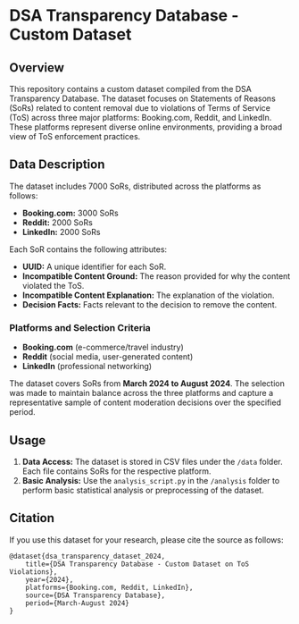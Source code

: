 # DSA Transparency Database - Custom Dataset

## Overview

This repository contains a custom dataset compiled from the DSA Transparency Database. The dataset focuses on Statements of Reasons (SoRs) related to content removal due to violations of Terms of Service (ToS) across three major platforms: Booking.com, Reddit, and LinkedIn. These platforms represent diverse online environments, providing a broad view of ToS enforcement practices.

## Data Description

The dataset includes 7000 SoRs, distributed across the platforms as follows:
- **Booking.com:** 3000 SoRs
- **Reddit:** 2000 SoRs
- **LinkedIn:** 2000 SoRs

Each SoR contains the following attributes:
- **UUID:** A unique identifier for each SoR.
- **Incompatible Content Ground:** The reason provided for why the content violated the ToS.
- **Incompatible Content Explanation:** The explanation of the violation.
- **Decision Facts:** Facts relevant to the decision to remove the content.

### Platforms and Selection Criteria

- **Booking.com** (e-commerce/travel industry)
- **Reddit** (social media, user-generated content)
- **LinkedIn** (professional networking)

The dataset covers SoRs from **March 2024 to August 2024**. The selection was made to maintain balance across the three platforms and capture a representative sample of content moderation decisions over the specified period.

## Usage

1. **Data Access:** The dataset is stored in CSV files under the `/data` folder. Each file contains SoRs for the respective platform.
2. **Basic Analysis:** Use the `analysis_script.py` in the `/analysis` folder to perform basic statistical analysis or preprocessing of the dataset.

## Citation

If you use this dataset for your research, please cite the source as follows:

```
@dataset{dsa_transparency_dataset_2024,
    title={DSA Transparency Database - Custom Dataset on ToS Violations},
    year={2024},
    platforms={Booking.com, Reddit, LinkedIn},
    source={DSA Transparency Database},
    period={March-August 2024}
}
```
